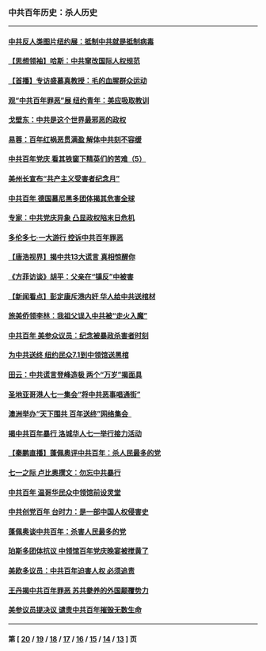### 中共百年历史：杀人历史
---
#### [中共反人类图片纽约展：抵制中共就是抵制病毒](../../pages/nf1176106/n13115371.md?08070430) 
#### [【思想领袖】哈斯：中共窜改国际人权规范](../../pages/nf1176106/n13053647.md?08070430) 
#### [【首播】专访盛慕真教授：毛的血腥群众运动](../../pages/nf1176106/n13091782.md?08070430) 
#### [观“中共百年罪恶”展 纽约青年：美应吸取教训](../../pages/nf1176106/n13085246.md?08070430) 
#### [戈壁东：中共是这个世界最邪恶的政权](../../pages/nf1176106/n13085641.md?08070430) 
#### [易蓉：百年红祸恶贯满盈 解体中共刻不容缓](../../pages/nf1176106/n13084455.md?08070430) 
#### [中共百年党庆 看其铁窗下精英们的苦难（5）](../../pages/nf1176106/n13076766.md?08070430) 
#### [美州长宣布“共产主义受害者纪念月”](../../pages/nf1176106/n13074024.md?08070430) 
#### [中共百年 德国慕尼黑多团体揭其危害全球](../../pages/nf1176106/n13068873.md?08070430) 
#### [专家：中共党庆异象 凸显政权陷末日危机](../../pages/nf1176106/n13067084.md?08070430) 
#### [多伦多七·一大游行 控诉中共百年罪恶](../../pages/nf1176106/n13062043.md?08070430) 
#### [【唐浩视界】揭中共13大谎言 真相惊醒你](../../pages/nf1176106/n13065208.md?08070430) 
#### [《方菲访谈》胡平：父亲在“镇反”中被害](../../pages/nf1176106/n13064114.md?08070430) 
#### [【新闻看点】彭定康斥港内奸 华人给中共送棺材](../../pages/nf1176106/n13064230.md?08070430) 
#### [旅美侨领李林：我祖父误入中共被“走火入魔”](../../pages/nf1176106/n13062777.md?08070430) 
#### [中共百年 美参众议员：纪念被暴政杀害者时刻](../../pages/nf1176106/n13063735.md?08070430) 
#### [为中共送终 纽约民众7.1到中领馆送黑棺](../../pages/nf1176106/n13062573.md?08070430) 
#### [田云：中共谎言登峰造极 两个“万岁”揭面具](../../pages/nf1176106/n13062013.md?08070430) 
#### [圣地亚哥港人七一集会“将中共恶事唱通街”](../../pages/nf1176106/n13062681.md?08070430) 
#### [澳洲举办“天下围共 百年送终”网络集会  ](../../pages/nf1176106/n13054366.md?08070430) 
#### [揭中共百年暴行 洛城华人七一举行接力活动](../../pages/nf1176106/n13061979.md?08070430) 
#### [【秦鹏直播】蓬佩奥评中共百年：杀人民最多的党](../../pages/nf1176106/n13061736.md?08070430) 
#### [七一之际 卢比奥撰文：勿忘中共暴行](../../pages/nf1176106/n13061044.md?08070430) 
#### [中共百年 温哥华民众中领馆前设灵堂](../../pages/nf1176106/n13061399.md?08070430) 
#### [中共创党百年 台时力：是一部中国人权侵害史](../../pages/nf1176106/n13060687.md?08070430) 
#### [蓬佩奥谈中共百年：杀害人民最多的党](../../pages/nf1176106/n13061271.md?08070430) 
#### [珀斯多团体抗议 中领馆百年党庆晚宴被搅黄了](../../pages/nf1176106/n13061220.md?08070430) 
#### [美欧多议员：中共百年迫害人权 必须追责](../../pages/nf1176106/n13061062.md?08070430) 
#### [王丹揭中共百年罪恶 苏共豢养的外国颠覆势力](../../pages/nf1176106/n13060640.md?08070430) 
#### [美参议员提决议 谴责中共百年摧毁无数生命](../../pages/nf1176106/n13060723.md?08070430) 

---
#### 第 [ [20](./20.md?08070430) / [19](./19.md?08070430) / [18](./18.md?08070430) / [17](./17.md?08070430) / [16](./16.md?08070430) / [15](./15.md?08070430) / [14](./14.md?08070430) / [13](./13.md?08070430) ] 页
